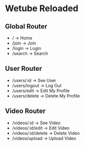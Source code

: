 # Wetube Reloaded

## Global Router
* / -> Home
* /join -> Join
* /login -> Login
* /search -> Search

## User Router
* /users/:id -> See User
* /users/logout -> Log Out
* /users/edit -> Edit My Profile
* /users/delete -> Delete My Profile

## Video Router
* /videos/:id -> See Video
* /videos/:id/edit -> Edit Video
* /videos/:id/delete -> Delete Video
* /videos/upload -> Upload Video